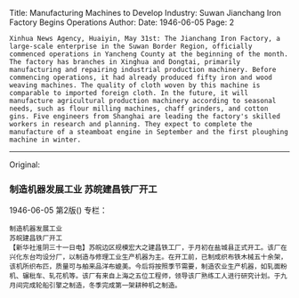Title: Manufacturing Machines to Develop Industry: Suwan Jianchang Iron Factory Begins Operations
Author:
Date: 1946-06-05
Page: 2

    Xinhua News Agency, Huaiyin, May 31st: The Jianchang Iron Factory, a large-scale enterprise in the Suwan Border Region, officially commenced operations in Yancheng County at the beginning of the month. The factory has branches in Xinghua and Dongtai, primarily manufacturing and repairing industrial production machinery. Before commencing operations, it had already produced fifty iron and wood weaving machines. The quality of cloth woven by this machine is comparable to imported foreign cloth. In the future, it will manufacture agricultural production machinery according to seasonal needs, such as flour milling machines, chaff grinders, and cotton gins. Five engineers from Shanghai are leading the factory's skilled workers in research and planning. They expect to complete the manufacture of a steamboat engine in September and the first ploughing machine in winter.



<hr /> 

Original: 


### 制造机器发展工业  苏皖建昌铁厂开工

1946-06-05
第2版()
专栏：

    制造机器发展工业
    苏皖建昌铁厂开工
    【新华社淮阴三十一日电】苏皖边区规模宏大之建昌铁工厂，于月初在盐城县正式开工。该厂在兴化东台均设分厂，以制造与修理工业生产机器为主。在开工前，已制成织布铁木械五十余架，该机所织布匹，质量可与舶来品洋布媲美。今后将按照季节需要，制造农业生产机器，如轧面粉机、辗秕车、轧花机等。该厂有来自上海之五位工程师，领导该厂熟练工人进行研究计划。于九月间完成轮船引擎之制造，冬季完成第一架耕种机之制造。
